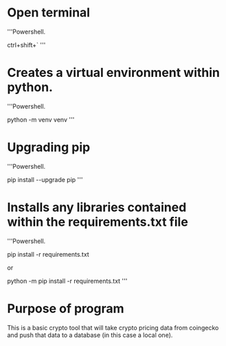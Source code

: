 
# Open terminal
'''Powershell.

ctrl+shift+`
'''

# Creates a virtual environment within python. 
'''Powershell.

python -m venv venv
'''

# Upgrading pip
'''Powershell.

pip install --upgrade pip
'''


# Installs any libraries contained within the requirements.txt file
'''Powershell.

pip install -r requirements.txt

or

python -m pip install -r requirements.txt
'''

# Purpose of program

This is a basic crypto tool that will take crypto pricing data from coingecko and push that data to a database (in this case a local one).
